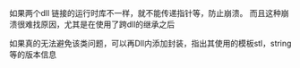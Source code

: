如果两个dll 链接的运行时库不一样，就不能传递指针等，防止崩溃。
而且这种崩溃很难找原因，尤其是在使用了跨dll的继承之后



如果真的无法避免该类问题，可以再Dll内添加封装，指出其使用的模板stl，string等的版本信息



